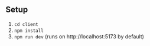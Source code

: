 ## Setup
1. `cd client`
2. `npm install`
3. `npm run dev` (runs on http://localhost:5173 by default)

